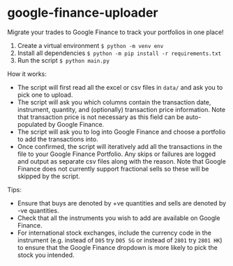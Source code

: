 # google-finance-uploader

Migrate your trades to Google Finance to track your portfolios in one place!

1. Create a virtual environment
`$ python -m venv env`
2. Install all dependencies
`$ python -m pip install -r requirements.txt`
3. Run the script
`$ python main.py`


How it works:

- The script will first read all the excel or csv files in `data/` and ask you to pick one to upload.
- The script will ask you which columns contain the transaction date, instrument, quantity, and (optionally) transaction price information. Note that transaction price is not necessary as this field can be auto-populated by Google Finance.
- The script will ask you to log into Google Finance and choose a portfolio to add the transactions into.
- Once confirmed, the script will iteratively add all the transactions in the file to your Google Finance Portfolio. Any skips or failures are logged and output as separate csv files along with the reason. Note that Google Finance does not currently support fractional sells so these will be skipped by the script.


Tips:
- Ensure that buys are denoted by +ve quantities and sells are denoted by -ve quantities.
- Check that all the instruments you wish to add are available on Google Finance.
- For international stock exchanges, include the currency code in the instrument (e.g. instead of `D05` try `D05 SG` or instead of `2801` try `2801 HK`) to ensure that the Google Finance dropdown is more likely to pick the stock you intended.